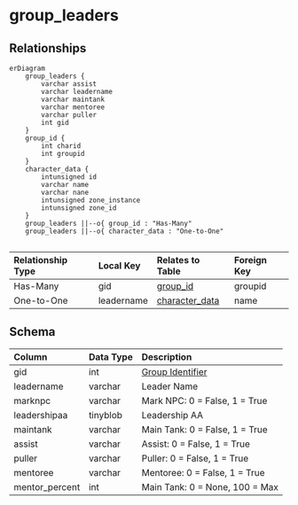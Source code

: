 # group_leaders

## Relationships

```mermaid
erDiagram
    group_leaders {
        varchar assist
        varchar leadername
        varchar maintank
        varchar mentoree
        varchar puller
        int gid
    }
    group_id {
        int charid
        int groupid
    }
    character_data {
        intunsigned id
        varchar name
        varchar nane
        intunsigned zone_instance
        intunsigned zone_id
    }
    group_leaders ||--o{ group_id : "Has-Many"
    group_leaders ||--o{ character_data : "One-to-One"


```


| Relationship Type | Local Key | Relates to Table | Foreign Key |
| :--- | :--- | :--- | :--- |
| Has-Many | gid | [group_id](../../schema/groups/group_id.md) | groupid |
| One-to-One | leadername | [character_data](../../schema/characters/character_data.md) | name |


## Schema

| Column | Data Type | Description |
| :--- | :--- | :--- |
| gid | int | [Group Identifier](group_id.md) |
| leadername | varchar | Leader Name |
| marknpc | varchar | Mark NPC: 0 = False, 1 = True |
| leadershipaa | tinyblob | Leadership AA |
| maintank | varchar | Main Tank: 0 = False, 1 = True |
| assist | varchar | Assist: 0 = False, 1 = True |
| puller | varchar | Puller: 0 = False, 1 = True |
| mentoree | varchar | Mentoree: 0 = False, 1 = True |
| mentor_percent | int | Main Tank: 0 = None, 100 = Max |

